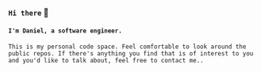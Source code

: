 

### ``Hi there`` 👋 
#### ``I'm Daniel, a software engineer.``

``This is my personal code space. Feel comfortable to look around the public repos. If there's anything you find that is of interest to you and you'd like to talk about, feel free to contact me..``


